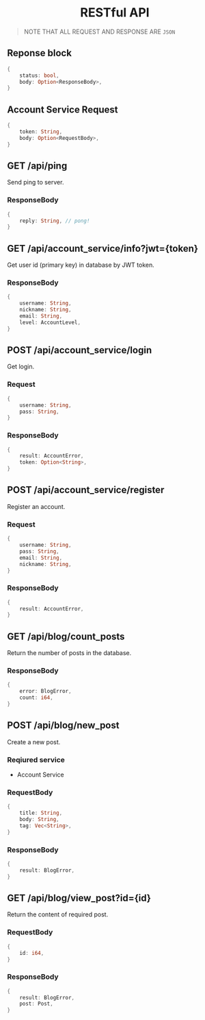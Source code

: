 <div align="center">
    <h1>
        RESTful API
    </h1>
</div>

> NOTE THAT ALL REQUEST AND RESPONSE ARE `JSON`

## Reponse block

```Rust
{
    status: bool,
    body: Option<ResponseBody>,
}
```

## Account Service Request

```Rust
{
    token: String,
    body: Option<RequestBody>,
}
```

## GET /api/ping

Send ping to server.

### ResponseBody

```Rust
{
    reply: String, // pong!
}
```

## GET /api/account_service/info?jwt={token}

Get user id (primary key) in database by JWT token.

### ResponseBody

```Rust
{
    username: String,
    nickname: String,
    email: String,
    level: AccountLevel,
}
```

## POST /api/account_service/login

Get login.

### Request

```Rust
{
    username: String,
    pass: String,
}
```

### ResponseBody

```Rust
{
    result: AccountError,
    token: Option<String>,
}
```

## POST /api/account_service/register

Register an account.

### Request

```Rust
{
    username: String,
    pass: String,
    email: String,
    nickname: String,
}
```

### ResponseBody

```Rust
{
    result: AccountError,
}
```

## GET /api/blog/count_posts

Return the number of posts in the database.

### ResponseBody

```Rust
{
    error: BlogError,
    count: i64,
}
```

## POST /api/blog/new_post

Create a new post.

### Reqiured service

- Account Service

### RequestBody

```Rust
{
    title: String,
    body: String,
    tag: Vec<String>,
}
```

### ResponseBody

```Rust
{
    result: BlogError,
}
```

## GET /api/blog/view_post?id={id}

Return the content of required post.

### RequestBody

```Rust
{
    id: i64,
}
```

### ResponseBody

```Rust
{
    result: BlogError,
    post: Post,
}
```